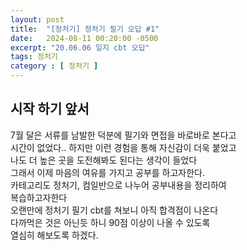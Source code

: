 ```yaml
---
layout: post
title:  "[정처기] 정처기 필기 오답 #1"
date:   2024-08-11 00:20:00 -0500
excerpt: "20.06.06 일지 cbt 오답"
tags: 정처기
category : [ 정처기 ]
---
```


## 시작 하기 앞서

7월 달은 서류를 남발한 덕분에 필기와 면접을 바로바로 본다고  
시간이 없었다.. 하지만 이런 경험을 통해 자신감이 더욱 붙었고  
나도 더 높은 곳을 도전해봐도 된다는 생각이 들었다  
그래서 이제 마음의 여유를 가지고 공부를 하고자한다.  
카테고리도 정처기, 컴일반으로 나누어 공부내용을 정리하여  
복습하고자한다  
오랜만에 정처기 필기 cbt를 쳐보니 아직 합격점이 나온다  
다까먹은 것은 아닌듯 하니 90점 이상이 나올 수 있도록  
열심히 해보도록 하겠다.  



